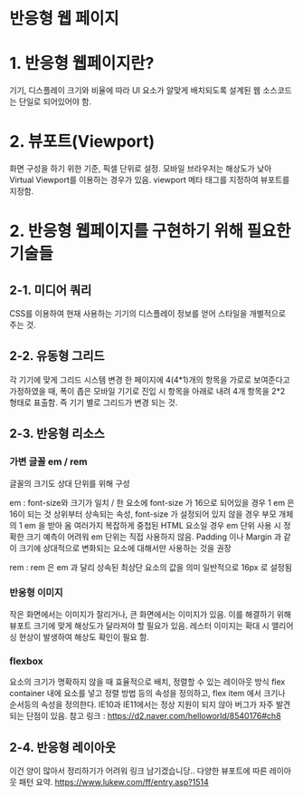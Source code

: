 반응형 웹 페이지
==========

# 1. 반응형 웹페이지란?
기기, 디스플레이 크기와 비율에 따라 UI 요소가 알맞게 배치되도록 설계된 웹
소스코드는 단일로 되어있어야 함.

# 2. 뷰포트(Viewport)
화면 구성을 하기 위한 기준, 픽셀 단위로 설정.
모바일 브라우저는 해상도가 낮아 Virtual Viewport를 이용하는 경우가 있음.
viewport 메타 태그를 지정하여 뷰포트를 지정함.

# 2. 반응형 웹페이지를 구현하기 위해 필요한 기술들
## 2-1. 미디어 쿼리
CSS를 이용하여 현재 사용하는 기기의 디스플레이 정보를 얻어 스타일을 개별적으로 주는 것.

## 2-2. 유동형 그리드
각 기기에 맞게 그리드 시스템 변경
한 페이지에 4(4*1)개의 항목을 가로로 보여준다고 가정하였을 때, 폭이 좁은 모바일 기기로 진입 시 항목을 아래로 내려 4개 항목을 2\*2 형태로 표출함.
즉 기기 별로 그리드가 변경 되는 것.

## 2-3. 반응형 리소스
### 가변 글꼴 em / rem
글꼴의 크기도 상대 단위를 위해 구성

em : font-size와 크기가 일치 / 한 요소에 font-size 가 16으로 되어있을 경우 1 em 은 16이 되는 것
상위부터 상속되는 속성, font-size 가 설정되어 있지 않을 경우 부모 개체의 1 em 을 받아 옴
여러가지 복잡하게 중첩된 HTML 요소일 경우 em 단위 사용 시 정확한 크기 예측이 어려워 em 단위는 직접 사용하지 않음.
Padding 이나 Margin 과 같이 크기에 상대적으로 변화되는 요소에 대해서만 사용하는 것을 권장

rem : rem 은 em 과 달리 상속된 최상단 요소의 값을 의미 일반적으로 16px 로 설정됨

### 반응형 이미지
작은 화면에서는 이미지가 잘리거나, 큰 화면에서는 이미지가 있음. 이를 해결하기 위해 뷰포트 크기에 맞게 해상도가 달라져야 할 필요가 있음.
레스터 이미지는 확대 시 앨리어싱 현상이 발생하여 해상도 확인이 필요 함.

### flexbox
요소의 크기가 명확하지 않을 때 효율적으로 배치, 정렬할 수 있는 레이아웃 방식
flex container 내에 요소를 넣고 정렬 방법 등의 속성을 정의하고, flex item 에서 크기나 순서등의 속성을 정의한다.
IE10과 IE11에서는 정상 지원이 되지 않아 버그가 자주 발견되는 단점이 있음.
참고 링크 : https://d2.naver.com/helloworld/8540176#ch8

## 2-4. 반응형 레이아웃
이건 양이 많아서 정리하기가 어려워 링크 남기겠습니당..
다양한 뷰포트에 따른 레이아웃 패턴 요약.
https://www.lukew.com/ff/entry.asp?1514